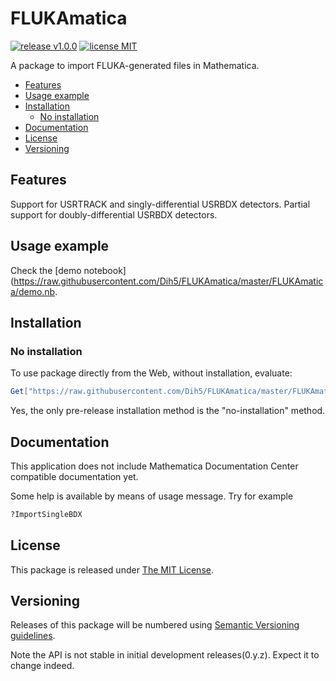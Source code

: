 # FLUKAmatica

[![release v1.0.0](http://img.shields.io/badge/release-v0.1.0-red.svg)](https://github.com/dih5/FLUKAmatica/releases/latest)
[![license MIT](https://img.shields.io/badge/license-MIT%20License-blue.svg)](https://github.com/dih5/FLUKAmatica/blob/master/LICENSE.txt)


A package to import FLUKA-generated files in Mathematica. 

* [Features](#features)
* [Usage example](#usage-example)
* [Installation](#installation)
    * [No installation](#no-installation)
* [Documentation](#documentation)
* [License](#license)
* [Versioning](#versioning)

## Features
Support for USRTRACK and singly-differential USRBDX detectors.
Partial support for doubly-differential USRBDX detectors.

## Usage example
Check the [demo notebook](https://raw.githubusercontent.com/Dih5/FLUKAmatica/master/FLUKAmatica/demo.nb.

## Installation

### No installation

To use package directly from the Web, without installation, evaluate:
```Mathematica
Get["https://raw.githubusercontent.com/Dih5/FLUKAmatica/master/FLUKAmatica/FLUKAmatica/FLUKAmatica.m"]
```

Yes, the only pre-release installation method is the "no-installation" method. 

## Documentation

This application does not include Mathematica Documentation Center compatible documentation yet.

Some help is available by means of usage message. Try for example
```Mathematica
?ImportSingleBDX
```





## License

This package is released under
[The MIT License](https://github.com/dih5/FLUKAmatica/master/LICENSE).



## Versioning

Releases of this package will be numbered using
[Semantic Versioning guidelines](http://semver.org/).

Note the API is not stable in initial development releases(0.y.z).
Expect it to change indeed.
